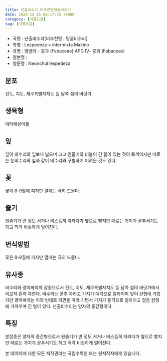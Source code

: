 ```yaml
---
title: 넌출비수리_비추천명덩굴비수리
date: 2023-12-15 01:17:33 +0800
category: [식물도감]
tag: [식물도감]
---
```




- 국명 : 넌출비수리[비추천명 : 덩굴비수리]
- 학명 : Lespedeza × intermixta Makino
- 과명 : 앵글러 - 콩과 (Fabaceae) APG Ⅳ- 콩과 (Fabaceae)
- 일본명 : 
- 영문명 : Neonchul lespedeza


## 분포
진도, 지도, 제주특별자치도 등 남쪽 섬의 바닷가.
## 생육형
여러해살이풀
## 잎
잎이 비수리의 잎보다 넓으며 크고 원줄기와 더불어 긴 털이 있는 것이 특색이지만 때로는 눈비수리의 잎과 같이 비수리와 구별하기 어려운 것도 있다.
## 꽃
꽃이 8-9월에 피지만 열매는 극히 드물다.
## 줄기
원줄기가 반 정도 서거나 비스듬히 자라다가 옆으로 뻗지만 때로는 가지가 곧추서기도 하고 직각 비슷하게 벌어진다.
## 번식방법
꽃은 8-9월에 피지만 열매는 극히 드물다.
## 유사종
비수리와 괭이싸리의 잡종으로서 진도, 지도, 제주특별자치도 등 남쪽 섬의 바닷가에서 비교적 흔히 자란다. 비수리는 곧추 자라고 가지가 예각으로 갈라지며 잎이 선형에 가깝지만 괭이싸리는 이와 반대로 지면을 따라 기면서 가지가 둔각으로 갈라지고 잎은 원형에 가까우며 긴 털이 있다. 넌출비수리는 양자의 중간형이다.
## 특징
본잡종은 양자의 중간형으로서 원줄기가 반 정도 서거나 비스듬히 자라다가 옆으로 볕지만 때로는 가지가 곧추서기도 하고 직각 비슷하게 벌어진다.






본 데이터에 대한 모든 저작권리는 국립수목원 또는 원저작자에게 있습니다.
